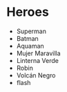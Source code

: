 # Heroes

* Superman
* Batman
* Aquaman
* Mujer Maravilla
* Linterna Verde
* Robin
* Volcán Negro
* flash
